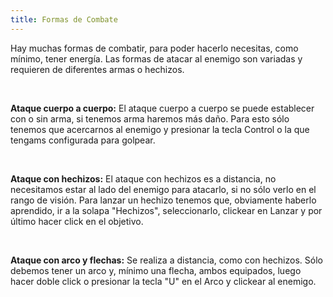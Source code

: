 ```yaml
---
title: Formas de Combate
---
```


Hay muchas formas de combatir, para poder hacerlo necesitas, como mínimo, tener energía. Las formas de atacar al enemigo son variadas y requieren de diferentes armas o hechizos.

<br />

**Ataque cuerpo a cuerpo:** El ataque cuerpo a cuerpo se puede establecer con o sin arma, si tenemos arma haremos más daño. Para esto sólo tenemos que acercarnos al enemigo y presionar la tecla Control o la que tengams configurada para golpear.

<br />

**Ataque con hechizos:** El ataque con hechizos es a distancia, no necesitamos estar al lado del enemigo para atacarlo, si no sólo verlo en el rango de visión. Para lanzar un hechizo tenemos que, obviamente haberlo aprendido, ir a la solapa "Hechizos", seleccionarlo, clickear en Lanzar y por último hacer click en el objetivo.

<br />

**Ataque con arco y flechas:** Se realiza a distancia, como con hechizos. Sólo debemos tener un arco y, mínimo una flecha, ambos equipados, luego hacer doble click o presionar la tecla "U" en el Arco y clickear al enemigo.  
